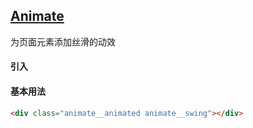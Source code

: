 ## <a href="https://animate.style">Animate</a>

为页面元素添加丝滑的动效

#### 引入

> <link rel="stylesheet" href="https://cdnjs.cloudflare.com/ajax/libs/animate.css/4.1.1/animate.min.css"/>

#### 基本用法

~~~ html
<div class="animate__animated animate__swing"></div>
~~~

